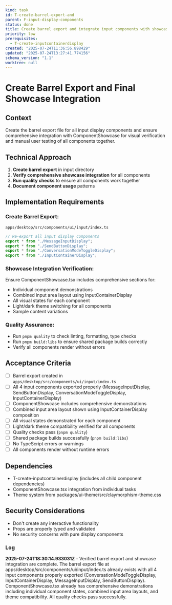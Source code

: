 ```yaml
---
kind: task
id: T-create-barrel-export-and
parent: F-input-display-components
status: done
title: Create barrel export and integrate input components with showcase
priority: low
prerequisites:
  - T-create-inputcontainerdisplay
created: "2025-07-24T11:36:56.898429"
updated: "2025-07-24T13:27:41.774156"
schema_version: "1.1"
worktree: null
---
```


# Create Barrel Export and Final Showcase Integration

## Context

Create the barrel export file for all input display components and ensure comprehensive integration with ComponentShowcase for visual verification and manual user testing of all components together.

## Technical Approach

1. **Create barrel export** in input directory
2. **Verify comprehensive showcase integration** for all components
3. **Run quality checks** to ensure all components work together
4. **Document component usage** patterns

## Implementation Requirements

### Create Barrel Export:

`apps/desktop/src/components/ui/input/index.ts`

```typescript
// Re-export all input display components
export * from "./MessageInputDisplay";
export * from "./SendButtonDisplay";
export * from "./ConversationModeToggleDisplay";
export * from "./InputContainerDisplay";
```

### Showcase Integration Verification:

Ensure ComponentShowcase.tsx includes comprehensive sections for:

- Individual component demonstrations
- Combined input area layout using InputContainerDisplay
- All visual states for each component
- Light/dark theme switching for all components
- Sample content variations

### Quality Assurance:

- Run `pnpm quality` to check linting, formatting, type checks
- Run `pnpm build:libs` to ensure shared package builds correctly
- Verify all components render without errors

## Acceptance Criteria

- [ ] Barrel export created in `apps/desktop/src/components/ui/input/index.ts`
- [ ] All 4 input components exported properly (MessageInputDisplay, SendButtonDisplay, ConversationModeToggleDisplay, InputContainerDisplay)
- [ ] ComponentShowcase includes comprehensive demonstrations
- [ ] Combined input area layout shown using InputContainerDisplay composition
- [ ] All visual states demonstrated for each component
- [ ] Light/dark theme compatibility verified for all components
- [ ] Quality checks pass (`pnpm quality`)
- [ ] Shared package builds successfully (`pnpm build:libs`)
- [ ] No TypeScript errors or warnings
- [ ] All components render without runtime errors

## Dependencies

- T-create-inputcontainerdisplay (includes all child component dependencies)
- ComponentShowcase.tsx integration from individual tasks
- Theme system from packages/ui-theme/src/claymorphism-theme.css

## Security Considerations

- Don't create any interactive functionality
- Props are properly typed and validated
- No security concerns with pure display components

### Log

**2025-07-24T18:30:14.933031Z** - Verified barrel export and showcase integration are complete. The barrel export file at apps/desktop/src/components/ui/input/index.ts already exists with all 4 input components properly exported (ConversationModeToggleDisplay, InputContainerDisplay, MessageInputDisplay, SendButtonDisplay). ComponentShowcase.tsx already has comprehensive demonstrations including individual component states, combined input area layouts, and theme compatibility. All quality checks pass successfully.
